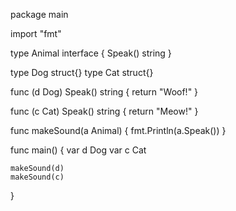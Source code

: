 package main

import "fmt"

type Animal interface {
	Speak() string
}

type Dog struct{}
type Cat struct{}

func (d Dog) Speak() string {
	return "Woof!"
}

func (c Cat) Speak() string {
	return "Meow!"
}

func makeSound(a Animal) {
	fmt.Println(a.Speak())
}

func main() {
	var d Dog
	var c Cat

	makeSound(d)
	makeSound(c)
}

